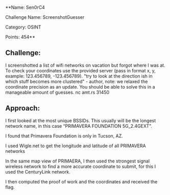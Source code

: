 **Name: Sen0rC4

 Challenge Name: ScreenshotGuesser

 Category: OSINT
 
 Points: 454**


## Challenge:

I screenshotted a list of wifi networks on vacation but forgot where I was at.
To check your coordinates use the provided server (pass in format x, y, example: 123.456789, -123.456789).
"try to look at the direction ish in which stuff becomes more clustered" - author, note: we relaxed the coordinate precision as an update.
You should be able to solve this in a manageable amount of guesses.
nc amt.rs 31450

## Approach:

I first looked at the most unique BSSIDs. This usually will be the longest network name, in this case “PRIMAVERA FOUNDATION 5G_2.4GEXT”. 

I found that Primavera Foundation is only in Tucson, AZ.

I used Wigle.net to get the longitude and latitude of all PRIMAVERA networks

In the same map view of PRIMAERA, I then used the strongest signal wireless network to find a more accurate coordinate to submit, for this I used the CenturyLink network.

I then computed the proof of work and the coordinates and received the flag.








